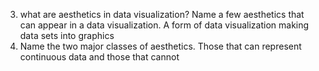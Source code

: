 3. what are aesthetics in data visualization? Name a few aesthetics that can appear in a data visualization.
   A form of data visualization making data sets into graphics
4. Name the two major classes of aesthetics.
   Those that can represent continuous data and those that cannot
   
